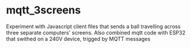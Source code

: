 # mqtt_3screens
Experiment with Javascript client files that sends a ball travelling across three separate computers' screens. Also combined mqtt code with ESP32 that swithed on a 240V device, trigged by MQTT messages
